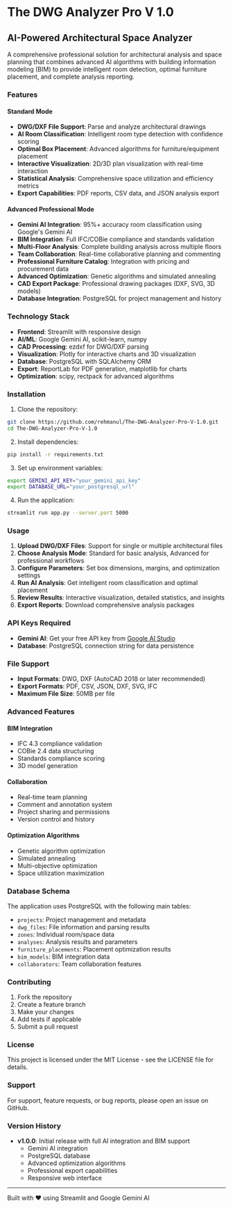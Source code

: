 # The DWG Analyzer Pro V 1.0

## AI-Powered Architectural Space Analyzer

A comprehensive professional solution for architectural analysis and space planning that combines advanced AI algorithms with building information modeling (BIM) to provide intelligent room detection, optimal furniture placement, and complete analysis reporting.

### Features

#### Standard Mode
- **DWG/DXF File Support**: Parse and analyze architectural drawings
- **AI Room Classification**: Intelligent room type detection with confidence scoring
- **Optimal Box Placement**: Advanced algorithms for furniture/equipment placement
- **Interactive Visualization**: 2D/3D plan visualization with real-time interaction
- **Statistical Analysis**: Comprehensive space utilization and efficiency metrics
- **Export Capabilities**: PDF reports, CSV data, and JSON analysis export

#### Advanced Professional Mode
- **Gemini AI Integration**: 95%+ accuracy room classification using Google's Gemini AI
- **BIM Integration**: Full IFC/COBie compliance and standards validation
- **Multi-Floor Analysis**: Complete building analysis across multiple floors
- **Team Collaboration**: Real-time collaborative planning and commenting
- **Professional Furniture Catalog**: Integration with pricing and procurement data
- **Advanced Optimization**: Genetic algorithms and simulated annealing
- **CAD Export Package**: Professional drawing packages (DXF, SVG, 3D models)
- **Database Integration**: PostgreSQL for project management and history

### Technology Stack

- **Frontend**: Streamlit with responsive design
- **AI/ML**: Google Gemini AI, scikit-learn, numpy
- **CAD Processing**: ezdxf for DWG/DXF parsing
- **Visualization**: Plotly for interactive charts and 3D visualization
- **Database**: PostgreSQL with SQLAlchemy ORM
- **Export**: ReportLab for PDF generation, matplotlib for charts
- **Optimization**: scipy, rectpack for advanced algorithms

### Installation

1. Clone the repository:
```bash
git clone https://github.com/rehmanul/The-DWG-Analyzer-Pro-V-1.0.git
cd The-DWG-Analyzer-Pro-V-1.0
```

2. Install dependencies:
```bash
pip install -r requirements.txt
```

3. Set up environment variables:
```bash
export GEMINI_API_KEY="your_gemini_api_key"
export DATABASE_URL="your_postgresql_url"
```

4. Run the application:
```bash
streamlit run app.py --server.port 5000
```

### Usage

1. **Upload DWG/DXF Files**: Support for single or multiple architectural files
2. **Choose Analysis Mode**: Standard for basic analysis, Advanced for professional workflows
3. **Configure Parameters**: Set box dimensions, margins, and optimization settings
4. **Run AI Analysis**: Get intelligent room classification and optimal placement
5. **Review Results**: Interactive visualization, detailed statistics, and insights
6. **Export Reports**: Download comprehensive analysis packages

### API Keys Required

- **Gemini AI**: Get your free API key from [Google AI Studio](https://makersuite.google.com)
- **Database**: PostgreSQL connection string for data persistence

### File Support

- **Input Formats**: DWG, DXF (AutoCAD 2018 or later recommended)
- **Export Formats**: PDF, CSV, JSON, DXF, SVG, IFC
- **Maximum File Size**: 50MB per file

### Advanced Features

#### BIM Integration
- IFC 4.3 compliance validation
- COBie 2.4 data structuring
- Standards compliance scoring
- 3D model generation

#### Collaboration
- Real-time team planning
- Comment and annotation system
- Project sharing and permissions
- Version control and history

#### Optimization Algorithms
- Genetic algorithm optimization
- Simulated annealing
- Multi-objective optimization
- Space utilization maximization

### Database Schema

The application uses PostgreSQL with the following main tables:
- `projects`: Project management and metadata
- `dwg_files`: File information and parsing results
- `zones`: Individual room/space data
- `analyses`: Analysis results and parameters
- `furniture_placements`: Placement optimization results
- `bim_models`: BIM integration data
- `collaborators`: Team collaboration features

### Contributing

1. Fork the repository
2. Create a feature branch
3. Make your changes
4. Add tests if applicable
5. Submit a pull request

### License

This project is licensed under the MIT License - see the LICENSE file for details.

### Support

For support, feature requests, or bug reports, please open an issue on GitHub.

### Version History

- **v1.0.0**: Initial release with full AI integration and BIM support
  - Gemini AI integration
  - PostgreSQL database
  - Advanced optimization algorithms
  - Professional export capabilities
  - Responsive web interface

---

Built with ❤️ using Streamlit and Google Gemini AI